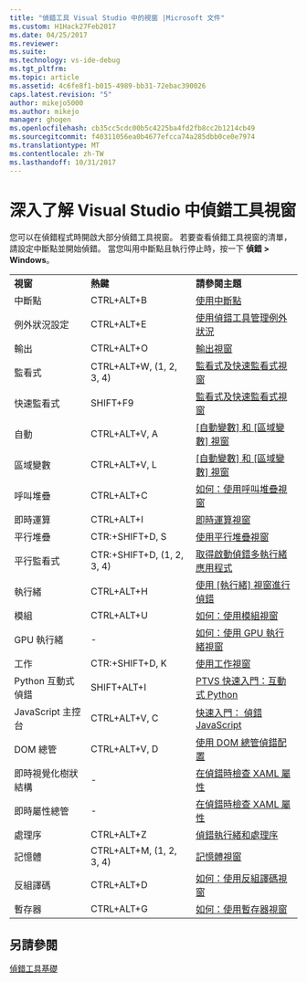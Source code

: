 ```yaml
---
title: "偵錯工具 Visual Studio 中的視窗 |Microsoft 文件"
ms.custom: H1Hack27Feb2017
ms.date: 04/25/2017
ms.reviewer: 
ms.suite: 
ms.technology: vs-ide-debug
ms.tgt_pltfrm: 
ms.topic: article
ms.assetid: 4c6fe8f1-b015-4989-bb31-72ebac390026
caps.latest.revision: "5"
author: mikejo5000
ms.author: mikejo
manager: ghogen
ms.openlocfilehash: cb35cc5cdc00b5c4225ba4fd2fb8cc2b1214cb49
ms.sourcegitcommit: f40311056ea0b4677efcca74a285dbb0ce0e7974
ms.translationtype: MT
ms.contentlocale: zh-TW
ms.lasthandoff: 10/31/2017
---
```

# <a name="learn-about-debugger-windows-in-visual-studio"></a>深入了解 Visual Studio 中偵錯工具視窗
您可以在偵錯程式時開啟大部分偵錯工具視窗。 若要查看偵錯工具視窗的清單，請設定中斷點並開始偵錯。 當您叫用中斷點且執行停止時，按一下 **偵錯 > Windows**。  
  
||||  
|-|-|-|  
|**視窗**|**熱鍵**|**請參閱主題**|  
|中斷點|CTRL+ALT+B|[使用中斷點](../debugger/using-breakpoints.md)|  
|例外狀況設定|CTRL+ALT+E|[使用偵錯工具管理例外狀況](../debugger/managing-exceptions-with-the-debugger.md)|  
|輸出|CTRL+ALT+O|[輸出視窗](../ide/reference/output-window.md)|    
|監看式|CTRL+ALT+W, (1, 2, 3, 4)|[監看式及快速監看式視窗](../debugger/watch-and-quickwatch-windows.md)|  
|快速監看式|SHIFT+F9|[監看式及快速監看式視窗](../debugger/watch-and-quickwatch-windows.md)|  
|自動|CTRL+ALT+V, A|[[自動變數] 和 [區域變數] 視窗](../debugger/autos-and-locals-windows.md)|  
|區域變數|CTRL+ALT+V, L|[[自動變數] 和 [區域變數] 視窗](../debugger/autos-and-locals-windows.md)|  
|呼叫堆疊|CTRL+ALT+C|[如何：使用呼叫堆疊視窗](../debugger/how-to-use-the-call-stack-window.md)|
|即時運算|CTRL+ALT+I|[即時運算視窗](../ide/reference/immediate-window.md)|     
|平行堆疊|CTR:+SHIFT+D, S|[使用平行堆疊視窗](../debugger/using-the-parallel-stacks-window.md)|  
|平行監看式|CTR:+SHIFT+D, (1, 2, 3, 4)|[取得啟動偵錯多執行緒應用程式](../debugger/get-started-debugging-multithreaded-apps.md)|
|執行緒|CTRL+ALT+H|[使用 [執行緒] 視窗進行偵錯](../debugger/how-to-use-the-threads-window.md)|  
|模組|CTRL+ALT+U|[如何：使用模組視窗](../debugger/how-to-use-the-modules-window.md)| 
|GPU 執行緒|-|[如何：使用 GPU 執行緒視窗](../debugger/how-to-use-the-gpu-threads-window.md)|  
|工作|CTR:+SHIFT+D, K|[使用工作視窗](../debugger/using-the-tasks-window.md)| 
|Python 互動式偵錯|SHIFT+ALT+I|[PTVS 快速入門：互動式 Python](../python/getting-started-with-ptvs-interactive-python.md)|  
|JavaScript 主控台|CTRL+ALT+V, C|[快速入門： 偵錯 JavaScript](../debugger/quickstart-debug-javascript-using-the-console.md)|  
|DOM 總管|CTRL+ALT+V, D|[使用 DOM 總管偵錯配置](../debugger/debug-layout-using-dom-explorer.md)|  
|即時視覺化樹狀結構|-|[在偵錯時檢查 XAML 屬性](../debugger/inspect-xaml-properties-while-debugging.md)|  
|即時屬性總管|-|[在偵錯時檢查 XAML 屬性](../debugger/inspect-xaml-properties-while-debugging.md)|   
|處理序|CTRL+ALT+Z|[偵錯執行緒和處理序](../debugger/debug-threads-and-processes.md)|  
|記憶體|CTRL+ALT+M, (1, 2, 3, 4)|[記憶體視窗](../debugger/memory-windows.md)|  
|反組譯碼|CTRL+ALT+D|[如何：使用反組譯碼視窗](../debugger/how-to-use-the-disassembly-window.md)|  
|暫存器|CTRL+ALT+G|[如何：使用暫存器視窗](../debugger/how-to-use-the-registers-window.md)|  
  
## <a name="see-also"></a>另請參閱  
 [偵錯工具基礎](../debugger/debugger-basics.md)